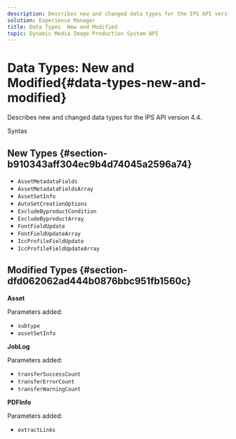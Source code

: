 ```yaml
---
description: Describes new and changed data types for the IPS API version 4.4.
solution: Experience Manager
title: Data Types  New and Modified
topic: Dynamic Media Image Production System API
---
```


# Data Types: New and Modified{#data-types-new-and-modified}

Describes new and changed data types for the IPS API version 4.4.

 Syntax 

## New Types {#section-b910343aff304ec9b4d74045a2596a74}

* `AssetMetadataFields` 
* `AssetMetadataFieldsArray` 
* `AssetSetInfo` 
* `AutoSetCreationOptions` 
* `ExcludeByproductCondition` 
* `ExcludeByproductArray` 
* `FontFieldUpdate` 
* `FontFieldUpdateArray` 
* `IccProfileFieldUpdate` 
* `IccProfileFieldUpdateArray`

## Modified Types {#section-dfd062062ad444b0876bbc951fb1560c}

**Asset**

Parameters added:

* `subtype`
* `assetSetInfo`

**JobLog**

Parameters added:

* `transferSuccessCount`
* `transferErrorCount`
* `transferWarningCount`

**PDFInfo**

Parameters added:

* `extractLinks`

